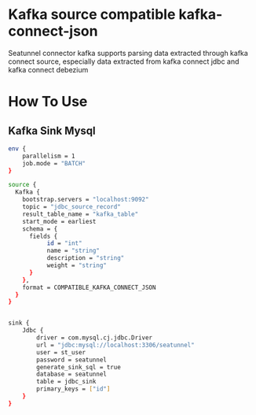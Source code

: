 # Kafka source compatible kafka-connect-json

Seatunnel connector kafka supports parsing data extracted through kafka connect source, especially data extracted from kafka connect jdbc and kafka connect debezium

# How To Use

## Kafka Sink Mysql

```bash
env {
    parallelism = 1
    job.mode = "BATCH"
}

source {
  Kafka {
    bootstrap.servers = "localhost:9092"
    topic = "jdbc_source_record"
    result_table_name = "kafka_table"
    start_mode = earliest
    schema = {
      fields {
           id = "int"
           name = "string"
           description = "string"
           weight = "string"
      }
    },
    format = COMPATIBLE_KAFKA_CONNECT_JSON
  }
}


sink {
    Jdbc {
        driver = com.mysql.cj.jdbc.Driver
        url = "jdbc:mysql://localhost:3306/seatunnel"
        user = st_user
        password = seatunnel
        generate_sink_sql = true
        database = seatunnel
        table = jdbc_sink
        primary_keys = ["id"]
    }
}
```

